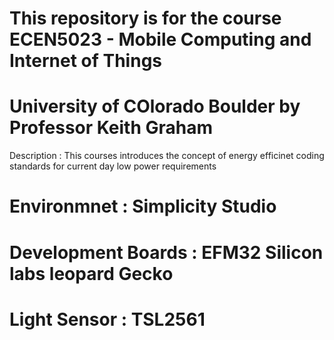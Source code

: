 # This repository is for the course ECEN5023 - Mobile Computing and Internet of Things
# University of COlorado Boulder by Professor Keith Graham

Description : This courses introduces the concept of energy efficinet coding standards for 
              current day low power requirements

# Environmnet : Simplicity Studio
# Development Boards : EFM32 Silicon labs leopard Gecko
# Light Sensor : TSL2561
